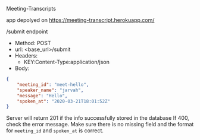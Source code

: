 <h> Meeting-Transcripts </h>

app depolyed on https://meeting-transcript.herokuapp.com/

/submit endpoint

* Method: POST
* url: <base_url>/submit
* Headers:
  * KEY:Content-Type:application/json
* Body:
```json
{
    "meeting_id": "meet-hello",
    "speaker_name": "jarvah",
    "message": "Hello",
    "spoken_at": "2020-03-21T18:01:52Z"
}
```
Server will return 201 if the info successfully stored in the database
If 400, check the error message. Make sure there is no missing field and the format for `meeting_id` and `spoken_at` is correct.
